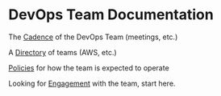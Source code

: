 # DevOps Team Documentation

The [Cadence](./cadence.md) of the DevOps Team (meetings, etc.)

A [Directory](./dirctory.md) of teams (AWS, etc.)

[Policies](./policies.md) for how the team is expected to operate

Looking for [Engagement](./engagement.md) with the team, start here.
